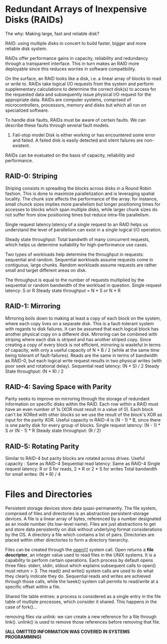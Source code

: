 # Redundant Arrays of Inexpensive Disks (RAIDs)

The why: Making large, fast and reliable disk?

RAID: using multiple disks in concert to build faster, bigger and more reliable disk system.

RAIDs offer performance gains in capacity, reliability and redundancy through a transparent interface. This in turn makes an RAID more deployable since this reduces worries in software compatibility. 

On the surface, an RAID looks like a disk, i.e. a linear array of blocks to read or write to.
RAIDs take logical I/O requests from the system and perform supplementary calculations to determine the correct disk(s) to access for the requested data and subsequently issue physical I/O request for the appropriate data. 
RAIDs are computer systems, comprised of microcontrollers, processors, memory and disks but which all run on specialized software. 

To handle disk faults, RAIDs  must be aware of certain faults. We can describe these faults through several fault models.
1. Fail-stop model
    Disk is either working or has encountered some error and failed. A failed disk is easily detected and silent failures are non-existent.

RAIDs can be evaluated on the basis of capacity, reliability and performance. 

## RAID-0: Striping
Striping consists in spreading the blocks across disks in a Round Robin fashion. This is done to maximize parallelization and is leveraging spatial locality. The chunk size affects the performance of the array: for instance, small chunck sizes implies more parallelism but longer positioning times for accesses to blocks which span multiple disks, while larger chunk sizes do not suffer from slow positioning times but reduce intra-file parallelism.

Single request latency:latency of a single request to an RAID helps us understand the level of parallelism can exist in a single logical I/O operation.

Steady state throughput: Total bandwith of many concurrent requests, which helps us determine suitability for high-performance use cases. 

Two types of workloads help determine the throughput in requests: sequential and random. 
Sequential workloads assume requests come in contiguous, large chunks. 
Random workloads assume requests are rather small and target different areas on disk. 

The throughput is equal to the number of requests multiplied by the sequential or random bandwidth of the workload in question.
Single request latency: S or R
Steady state throughput = N * S or N * R

## RAID-1: Mirroring
Mirroring boils down to making at least a copy of each block on the system, where each copy lives on a separate disk. This is a fault-tolerant system with regards to disk failures. It can be assumed that each logical block has another physical copy on a different disk. Mirroring can be combined with striping where each disk is striped and has another striped copy.
Since creating a copy of every block is not efficient, mirroring is wasteful in terms of capacity, with only a useful capacity of N * B / 2
(while at the same time being tolerant of fault-failures). Reads are the same in terms of bandwidth as RAID-0, but each logical write request results in two physical writes (with poor seek and rotational delay).
Sequential read latency: (N * S) / 2
Steady State throughput: (N * R) / 2

## RAID-4: Saving Space with Parity
Parity seeks to improve on mirroring through the storage of redundant information on specific disks within the RAID.
Each row within a RAID must have an even number of 1s (XOR must result in a value of 0). Each block can't be XORed with other blocks so we use the result of the block's XOR as input for the parity XOR.
Useful capacity in RAID-4 is (N - 1) * B, since there is one parity disk for every group of blocks.
Single request latency: (N - 1) * S or (N - 1) * R
Steady state throughput: (R / 2)

## RAID-5: Rotating Parity
Similar to RAID-4 but parity blocks are rotated across drives. 
Useful capacity : Same as RAID-4
Sequential read latency: Same as RAID-4
Single request latency: R or S for reads, 2 * R or 2 * S for writes
Total bandwidth for small writes: (N * R) / 4

# Files and Directories
Persistent storage devices store data quasi-permanently. The file system, comprised of files and directories is an abstraction persistent-storage devices. 
A file is a linear array of bytes, referenced by a number designated as an inode number (its low-level name). Files are just abstractions to get and store data persistently on disk without underlying format considerations by the OS.
A directory a file which contains a list of pairs. Directories are placed within other directories to form a directory hierarchy.

Files can be created through the [open()!](https://linux.die.net/man/2/open) system call. Open returns a **file descriptor**, an integer value used to read files in the UNIX systems. It is a capability to perform certain operations. 
Each process by default opens three files: stderr, stdin, stdout which explains subsequent calls to open() must return > 3.
The read() and write() system calls are used to do what they clearly indicate they do.
Sequential reads and writes are achieved through those calls, while the lseek() system call permits to read/write at a specific offset within a file. 

Shared file table entries: a process is considered as a single entry in the file table of multiple processes, which consider it shared. This happens in the case of fork()...

removing files via unlink: we can create a new reference for a file through link(). unlink() is used to remove those references before removing that file.


**(ALL OMITTED INFORMATION WAS COVERED IN SYSTEMS PROGRAMMING)**
